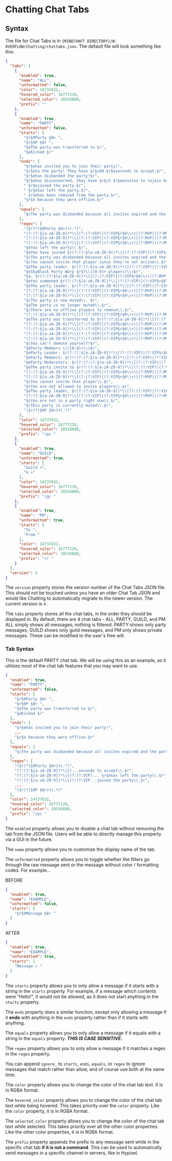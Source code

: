 # Chatting Chat Tabs

## Syntax

The file for Chat Tabs is in `{MINECRAFT DIRECTORY}/W-OVERFLOW/Chatting/chattabs.json`. The default file will look
something like this:

```json
{
  "tabs": [
    {
      "enabled": true,
      "name": "ALL",
      "unformatted": false,
      "color": 14737632,
      "hovered_color": 16777120,
      "selected_color": 10526880,
      "prefix": ""
    },
    {
      "enabled": true,
      "name": "PARTY",
      "unformatted": false,
      "starts": [
        "§r§9Party §8> ",
        "§r§9P §8> ",
        "§eThe party was transferred to §r",
        "§eKicked §r"
      ],
      "ends": [
        "§r§ehas invited you to join their party!",
        "§r§eto the party! They have §r§c60 §r§eseconds to accept.§r",
        "§r§ehas disbanded the party!§r",
        "§r§ehas disconnected, they have §r§c5 §r§eminutes to rejoin before they are removed from the party.§r",
        " §r§ejoined the party.§r",
        " §r§ehas left the party.§r",
        " §r§ehas been removed from the party.§r",
        "§r§e because they were offline.§r"
      ],
      "equals": [
        "§cThe party was disbanded because all invites expired and the party was empty§r"
      ],
      "regex": [
        "(§r)*(§9Party §8>)+(.*)",
        "(?:(?:§[a-zA-Z0-9])*\\[(?:(?:VIP)|(?:VIP§r§6\\+)|(?:MVP)|(?:MVP(?:§r)?(?:§[a-zA-Z0-9])\\+)|(?:MVP(?:§r)?(?:§[a-zA-Z0-9])\\+\\+)|(?:(?:§r)?§fYOUTUBE))(?:§r)?(?:(?:§[a-zA-Z0-9]))?\\] [a-zA-Z0-9_]+|§7[a-zA-Z0-9_]+) §r§einvited §r(?:(?:§[a-zA-Z0-9])*\\[(?:(?:VIP)|(?:VIP§r§6\\+)|(?:MVP)|(?:MVP(?:§r)?(?:§[a-zA-Z0-9])\\+)|(?:MVP(?:§r)?(?:§[a-zA-Z0-9])\\+\\+)|(?:(?:§r)?§fYOUTUBE))(?:§r)?(?:(?:§[a-zA-Z0-9]))?\\] [a-zA-Z0-9_]+|§7[a-zA-Z0-9_]+) §r§eto the party! They have §r§c60 §r§eseconds to accept\\.§r",
        "(?:(?:§[a-zA-Z0-9])*\\[(?:(?:VIP)|(?:VIP§r§6\\+)|(?:MVP)|(?:MVP(?:§r)?(?:§[a-zA-Z0-9])\\+)|(?:MVP(?:§r)?(?:§[a-zA-Z0-9])\\+\\+)|(?:(?:§r)?§fYOUTUBE))(?:§r)?(?:(?:§[a-zA-Z0-9]))?\\] [a-zA-Z0-9_]+|§7[a-zA-Z0-9_]+) §r§ehas left the party\\.§r",
        "(?:(?:§[a-zA-Z0-9])*\\[(?:(?:VIP)|(?:VIP§r§6\\+)|(?:MVP)|(?:MVP(?:§r)?(?:§[a-zA-Z0-9])\\+)|(?:MVP(?:§r)?(?:§[a-zA-Z0-9])\\+\\+)|(?:(?:§r)?§fYOUTUBE))(?:§r)?(?:(?:§[a-zA-Z0-9]))?\\] [a-zA-Z0-9_]+|§7[a-zA-Z0-9_]+) §r§ejoined the party\\.§r",
        "§eYou left the party\\.§r",
        "§eYou have joined §r(?:(?:§[a-zA-Z0-9])*\\[(?:(?:VIP)|(?:VIP§r§6\\+)|(?:MVP)|(?:MVP(?:§r)?(?:§[a-zA-Z0-9])\\+)|(?:MVP(?:§r)?(?:§[a-zA-Z0-9])\\+\\+)|(?:(?:§r)?§fYOUTUBE))(?:§r)?(?:(?:§[a-zA-Z0-9]))?\\] [a-zA-Z0-9_]+|§7[a-zA-Z0-9_]+)'s §r§eparty!§r",
        "§cThe party was disbanded because all invites expired and the party was empty§r",
        "§cYou cannot invite that player since they're not online\\.§r",
        "§eThe party leader, §r(?:(?:§[a-zA-Z0-9])*\\[(?:(?:VIP)|(?:VIP§r§6\\+)|(?:MVP)|(?:MVP(?:§r)?(?:§[a-zA-Z0-9])\\+)|(?:MVP(?:§r)?(?:§[a-zA-Z0-9])\\+\\+)|(?:(?:§r)?§fYOUTUBE))(?:§r)?(?:(?:§[a-zA-Z0-9]))?\\] [a-zA-Z0-9_]+|§7[a-zA-Z0-9_]+)§r§e, warped you to §r(?:(?:§[a-zA-Z0-9])*\\[(?:(?:VIP)|(?:VIP§r§6\\+)|(?:MVP)|(?:MVP(?:§r)?(?:§[a-zA-Z0-9])\\+)|(?:MVP(?:§r)?(?:§[a-zA-Z0-9])\\+\\+)|(?:(?:§r)?§fYOUTUBE))(?:§r)?(?:(?:§[a-zA-Z0-9]))?\\] [a-zA-Z0-9_]+|§7[a-zA-Z0-9_]+)§r§e's house\\.§r",
        "§eSkyBlock Party Warp §r§7\\([0-9]+ players?\\)§r",
        "§a. §r(?:(?:§[a-zA-Z0-9])*\\[(?:(?:VIP)|(?:VIP§r§6\\+)|(?:MVP)|(?:MVP(?:§r)?(?:§[a-zA-Z0-9])\\+)|(?:MVP(?:§r)?(?:§[a-zA-Z0-9])\\+\\+)|(?:(?:§r)?§fYOUTUBE))(?:§r)?(?:(?:§[a-zA-Z0-9]))?\\] [a-zA-Z0-9_]+|§7[a-zA-Z0-9_]+)§r§f §r§awarped to your server§r",
        "§eYou summoned §r(?:(?:§[a-zA-Z0-9])*\\[(?:(?:VIP)|(?:VIP§r§6\\+)|(?:MVP)|(?:MVP(?:§r)?(?:§[a-zA-Z0-9])\\+)|(?:MVP(?:§r)?(?:§[a-zA-Z0-9])\\+\\+)|(?:(?:§r)?§fYOUTUBE))(?:§r)?(?:(?:§[a-zA-Z0-9]))?\\] [a-zA-Z0-9_]+|§7[a-zA-Z0-9_]+)§r§f §r§eto your server\\.§r",
        "§eThe party leader, §r(?:(?:§[a-zA-Z0-9])*\\[(?:(?:VIP)|(?:VIP§r§6\\+)|(?:MVP)|(?:MVP(?:§r)?(?:§[a-zA-Z0-9])\\+)|(?:MVP(?:§r)?(?:§[a-zA-Z0-9])\\+\\+)|(?:(?:§r)?§fYOUTUBE))(?:§r)?(?:(?:§[a-zA-Z0-9]))?\\] [a-zA-Z0-9_]+|§7[a-zA-Z0-9_]+)§r§e, warped you to their house\\.§r",
        "(?:(?:§[a-zA-Z0-9])*\\[(?:(?:VIP)|(?:VIP§r§6\\+)|(?:MVP)|(?:MVP(?:§r)?(?:§[a-zA-Z0-9])\\+)|(?:MVP(?:§r)?(?:§[a-zA-Z0-9])\\+\\+)|(?:(?:§r)?§fYOUTUBE))(?:§r)?(?:(?:§[a-zA-Z0-9]))?\\] [a-zA-Z0-9_]+|§7[a-zA-Z0-9_]+) §r§aenabled Private Game§r",
        "(?:(?:§[a-zA-Z0-9])*\\[(?:(?:VIP)|(?:VIP§r§6\\+)|(?:MVP)|(?:MVP(?:§r)?(?:§[a-zA-Z0-9])\\+)|(?:MVP(?:§r)?(?:§[a-zA-Z0-9])\\+\\+)|(?:(?:§r)?§fYOUTUBE))(?:§r)?(?:(?:§[a-zA-Z0-9]))?\\] [a-zA-Z0-9_]+|§7[a-zA-Z0-9_]+) §r§cdisabled Private Game§r",
        "§cThe party is now muted\\. §r",
        "§aThe party is no longer muted\\.§r",
        "§cThere are no offline players to remove\\.§r",
        "(?:(?:§[a-zA-Z0-9])*\\[(?:(?:VIP)|(?:VIP§r§6\\+)|(?:MVP)|(?:MVP(?:§r)?(?:§[a-zA-Z0-9])\\+)|(?:MVP(?:§r)?(?:§[a-zA-Z0-9])\\+\\+)|(?:(?:§r)?§fYOUTUBE))(?:§r)?(?:(?:§[a-zA-Z0-9]))?\\] [a-zA-Z0-9_]+|§7[a-zA-Z0-9_]+) §r§ehas been removed from the party\\.§r",
        "§eThe party was transferred to §r(?:(?:§[a-zA-Z0-9])*\\[(?:(?:VIP)|(?:VIP§r§6\\+)|(?:MVP)|(?:MVP(?:§r)?(?:§[a-zA-Z0-9])\\+)|(?:MVP(?:§r)?(?:§[a-zA-Z0-9])\\+\\+)|(?:(?:§r)?§fYOUTUBE))(?:§r)?(?:(?:§[a-zA-Z0-9]))?\\] [a-zA-Z0-9_]+|§7[a-zA-Z0-9_]+) §r§eby §r(?:(?:§[a-zA-Z0-9])*\\[(?:(?:VIP)|(?:VIP§r§6\\+)|(?:MVP)|(?:MVP(?:§r)?(?:§[a-zA-Z0-9])\\+)|(?:MVP(?:§r)?(?:§[a-zA-Z0-9])\\+\\+)|(?:(?:§r)?§fYOUTUBE))(?:§r)?(?:(?:§[a-zA-Z0-9]))?\\] [a-zA-Z0-9_]+|§7[a-zA-Z0-9_]+)§r",
        "(?:(?:§[a-zA-Z0-9])*\\[(?:(?:VIP)|(?:VIP§r§6\\+)|(?:MVP)|(?:MVP(?:§r)?(?:§[a-zA-Z0-9])\\+)|(?:MVP(?:§r)?(?:§[a-zA-Z0-9])\\+\\+)|(?:(?:§r)?§fYOUTUBE))(?:§r)?(?:(?:§[a-zA-Z0-9]))?\\] [a-zA-Z0-9_]+|§7[a-zA-Z0-9_]+)§r§e has promoted §r(?:(?:§[a-zA-Z0-9])*\\[(?:(?:VIP)|(?:VIP§r§6\\+)|(?:MVP)|(?:MVP(?:§r)?(?:§[a-zA-Z0-9])\\+)|(?:MVP(?:§r)?(?:§[a-zA-Z0-9])\\+\\+)|(?:(?:§r)?§fYOUTUBE))(?:§r)?(?:(?:§[a-zA-Z0-9]))?\\] [a-zA-Z0-9_]+|§7[a-zA-Z0-9_]+) §r§eto Party Leader§r",
        "(?:(?:§[a-zA-Z0-9])*\\[(?:(?:VIP)|(?:VIP§r§6\\+)|(?:MVP)|(?:MVP(?:§r)?(?:§[a-zA-Z0-9])\\+)|(?:MVP(?:§r)?(?:§[a-zA-Z0-9])\\+\\+)|(?:(?:§r)?§fYOUTUBE))(?:§r)?(?:(?:§[a-zA-Z0-9]))?\\] [a-zA-Z0-9_]+|§7[a-zA-Z0-9_]+)§r§e has promoted §r(?:(?:§[a-zA-Z0-9])*\\[(?:(?:VIP)|(?:VIP§r§6\\+)|(?:MVP)|(?:MVP(?:§r)?(?:§[a-zA-Z0-9])\\+)|(?:MVP(?:§r)?(?:§[a-zA-Z0-9])\\+\\+)|(?:(?:§r)?§fYOUTUBE))(?:§r)?(?:(?:§[a-zA-Z0-9]))?\\] [a-zA-Z0-9_]+|§7[a-zA-Z0-9_]+) §r§eto Party Moderator§r",
        "(?:(?:§[a-zA-Z0-9])*\\[(?:(?:VIP)|(?:VIP§r§6\\+)|(?:MVP)|(?:MVP(?:§r)?(?:§[a-zA-Z0-9])\\+)|(?:MVP(?:§r)?(?:§[a-zA-Z0-9])\\+\\+)|(?:(?:§r)?§fYOUTUBE))(?:§r)?(?:(?:§[a-zA-Z0-9]))?\\] [a-zA-Z0-9_]+|§7[a-zA-Z0-9_]+) §r§eis now a Party Moderator§r",
        "(?:(?:§[a-zA-Z0-9])*\\[(?:(?:VIP)|(?:VIP§r§6\\+)|(?:MVP)|(?:MVP(?:§r)?(?:§[a-zA-Z0-9])\\+)|(?:MVP(?:§r)?(?:§[a-zA-Z0-9])\\+\\+)|(?:(?:§r)?§fYOUTUBE))(?:§r)?(?:(?:§[a-zA-Z0-9]))?\\] [a-zA-Z0-9_]+|§7[a-zA-Z0-9_]+)§r§e has demoted §r(?:(?:§[a-zA-Z0-9])*\\[(?:(?:VIP)|(?:VIP§r§6\\+)|(?:MVP)|(?:MVP(?:§r)?(?:§[a-zA-Z0-9])\\+)|(?:MVP(?:§r)?(?:§[a-zA-Z0-9])\\+\\+)|(?:(?:§r)?§fYOUTUBE))(?:§r)?(?:(?:§[a-zA-Z0-9]))?\\] [a-zA-Z0-9_]+|§7[a-zA-Z0-9_]+) §r§eto Party Member§r",
        "§cYou can't demote yourself!§r",
        "§6Party Members \\([0-9]+\\)§r",
        "§eParty Leader: §r(?:(?:§[a-zA-Z0-9])*\\[(?:(?:VIP)|(?:VIP§r§6\\+)|(?:MVP)|(?:MVP(?:§r)?(?:§[a-zA-Z0-9])\\+)|(?:MVP(?:§r)?(?:§[a-zA-Z0-9])\\+\\+)|(?:(?:§r)?§fYOUTUBE))(?:§r)?(?:(?:§[a-zA-Z0-9]))?\\] [a-zA-Z0-9_]+|§7[a-zA-Z0-9_]+) ?§r(?:§[a-zA-Z0-9]).§r",
        "§eParty Members: §r(?:(?:(?:§[a-zA-Z0-9])*\\[(?:(?:VIP)|(?:VIP§r§6\\+)|(?:MVP)|(?:MVP(?:§r)?(?:§[a-zA-Z0-9])\\+)|(?:MVP(?:§r)?(?:§[a-zA-Z0-9])\\+\\+)|(?:(?:§r)?§fYOUTUBE))(?:§r)?(?:(?:§[a-zA-Z0-9]))?\\] [a-zA-Z0-9_]+|§7[a-zA-Z0-9_]+)§r(?:§[a-zA-Z0-9]) . §r)+",
        "§eParty Moderators: §r(?:(?:(?:§[a-zA-Z0-9])*\\[(?:(?:VIP)|(?:VIP§r§6\\+)|(?:MVP)|(?:MVP(?:§r)?(?:§[a-zA-Z0-9])\\+)|(?:MVP(?:§r)?(?:§[a-zA-Z0-9])\\+\\+)|(?:(?:§r)?§fYOUTUBE))(?:§r)?(?:(?:§[a-zA-Z0-9]))?\\] [a-zA-Z0-9_]+|§7[a-zA-Z0-9_]+)§r(?:§[a-zA-Z0-9]) . §r)+",
        "§eThe party invite to §r(?:(?:§[a-zA-Z0-9])*\\[(?:(?:VIP)|(?:VIP§r§6\\+)|(?:MVP)|(?:MVP(?:§r)?(?:§[a-zA-Z0-9])\\+)|(?:MVP(?:§r)?(?:§[a-zA-Z0-9])\\+\\+)|(?:(?:§r)?§fYOUTUBE))(?:§r)?(?:(?:§[a-zA-Z0-9]))?\\] [a-zA-Z0-9_]+|§7[a-zA-Z0-9_]+) §r§ehas expired§r",
        "(?:(?:§[a-zA-Z0-9])*\\[(?:(?:VIP)|(?:VIP§r§6\\+)|(?:MVP)|(?:MVP(?:§r)?(?:§[a-zA-Z0-9])\\+)|(?:MVP(?:§r)?(?:§[a-zA-Z0-9])\\+\\+)|(?:(?:§r)?§fYOUTUBE))(?:§r)?(?:(?:§[a-zA-Z0-9]))?\\] [a-zA-Z0-9_]+|§7[a-zA-Z0-9_]+) §r§cdisabled All Invite§r",
        "(?:(?:§[a-zA-Z0-9])*\\[(?:(?:VIP)|(?:VIP§r§6\\+)|(?:MVP)|(?:MVP(?:§r)?(?:§[a-zA-Z0-9])\\+)|(?:MVP(?:§r)?(?:§[a-zA-Z0-9])\\+\\+)|(?:(?:§r)?§fYOUTUBE))(?:§r)?(?:(?:§[a-zA-Z0-9]))?\\] [a-zA-Z0-9_]+|§7[a-zA-Z0-9_]+) §r§aenabled All Invite§r",
        "§cYou cannot invite that player\\.§r",
        "§cYou are not allowed to invite players\\.§r",
        "§eThe party leader, §r(?:(?:§[a-zA-Z0-9])*\\[(?:(?:VIP)|(?:VIP§r§6\\+)|(?:MVP)|(?:MVP(?:§r)?(?:§[a-zA-Z0-9])\\+)|(?:MVP(?:§r)?(?:§[a-zA-Z0-9])\\+\\+)|(?:(?:§r)?§fYOUTUBE))(?:§r)?(?:(?:§[a-zA-Z0-9]))?\\] [a-zA-Z0-9_]+|§7[a-zA-Z0-9_]+) §r§ehas disconnected, they have §r§c5 §r§eminutes to rejoin before the party is disbanded\\.§r",
        "(?:(?:§[a-zA-Z0-9])*\\[(?:(?:VIP)|(?:VIP§r§6\\+)|(?:MVP)|(?:MVP(?:§r)?(?:§[a-zA-Z0-9])\\+)|(?:MVP(?:§r)?(?:§[a-zA-Z0-9])\\+\\+)|(?:(?:§r)?§fYOUTUBE))(?:§r)?(?:(?:§[a-zA-Z0-9]))?\\] [a-zA-Z0-9_]+|§7[a-zA-Z0-9_]+) §r§ehas disconnected, they have §r§c5 §r§eminutes to rejoin before they are removed from the party.§r",
        "§cYou are not in a party right now\\.§r",
        "§cThis party is currently muted\\.§r",
        "(§r)*(§9P §8>)+(.*)"
      ],
      "color": 14737632,
      "hovered_color": 16777120,
      "selected_color": 10526880,
      "prefix": "/pc "
    },
    {
      "enabled": true,
      "name": "GUILD",
      "unformatted": true,
      "starts": [
        "Guild >",
        "G >"
      ],
      "color": 14737632,
      "hovered_color": 16777120,
      "selected_color": 10526880,
      "prefix": "/gc "
    },
    {
      "enabled": true,
      "name": "PM",
      "unformatted": true,
      "starts": [
        "To ",
        "From "
      ],
      "color": 14737632,
      "hovered_color": 16777120,
      "selected_color": 10526880,
      "prefix": "/r "
    }
  ],
  "version": 4
}
```

The `version` property stores the version number of the Chat Tabs JSON file. This should not be touched unless you have
an older Chat Tab JSON and would like Chatting to automatically migrate to the newer version. The current version is `4`
.

The `tabs` property stores all the chat tabs, in the order they should be displayed in. By default, there are 4 chat
tabs - ALL, PARTY, GUILD, and PM. ALL simply shows all messages; nothing is filtered. PARTY shows only party messages,
GUILD shows only guild messages, and PM only shows private messages. These can be modified to the user's free will.

### Tab Syntax

This is the default PARTY chat tab. We will be using this as an example, as it utilizes most of the chat tab features
that you may want to use.

```json
{
  "enabled": true,
  "name": "PARTY",
  "unformatted": false,
  "starts": [
    "§r§9Party §8> ",
    "§r§9P §8> ",
    "§eThe party was transferred to §r",
    "§eKicked §r"
  ],
  "ends": [
    "§r§ehas invited you to join their party!",
    ...
    "§r§e because they were offline.§r"
  ],
  "equals": [
    "§cThe party was disbanded because all invites expired and the party was empty§r"
  ],
  "regex": [
    "(§r)*(§9Party §8>)+(.*)",
    "(?:(?:§[a-zA-Z0-9])*\\[(...seconds to accept\\.§r",
    "(?:(?:§[a-zA-Z0-9])*\\[(?:(?:VIP)... §r§ehas left the party\\.§r",
    "(?:(?:§[a-zA-Z0-9])*\\[(?:(?:VIP...joined the party\\.§r",
    ...
    "(§r)*(§9P §8>)+(.*)"
  ],
  "color": 14737632,
  "hovered_color": 16777120,
  "selected_color": 10526880,
  "prefix": "/pc "
}
```

The `enabled` property allows you to disable a chat tab without removing the tab from the JSON file. Users will be able
to directly manage this property via a GUI in the future.

The `name` property allows you to customize the display name of the tab.

The `unformatted` property allows you to toggle whether the filters go through the raw message sent or the message
without color / formatting codes. For example...

BEFORE

```json
{
  "enabled": true,
  "name": "EXAMPLE",
  "unformatted": false,
  "starts": [
    "§r§9Message §8> "
  ]
}
```

AFTER

```json
{
  "enabled": true,
  "name": "EXAMPLE",
  "unformatted": true,
  "starts": [
    "Message > "
  ]
}
```

The `starts` property allows you to only allow a message if it starts with a string in the `starts` property. For
example, if a message which contents were "Hello!", it would not be allowed, as it does not start anything in
the `starts` property.

The `ends` property does a similar function, except only allowing a message if it **ends** with anything in the `ends`
property rather than if it starts with anything.

The `equals` property allows you to only allow a message if it equals with a string in the `equals` property. **_THIS IS
CASE SENSITIVE._**

The `regex` property allows you to only allow a message if it matches a regex in the `regex` property.

You can append `ignore_` to `starts`, `ends`, `equals`, or `regex` to ignore messages that match rather than allow, and
of course use both at the same time.

The `color` property allows you to change the color of the chat tab text. It is in RGBA format.

The `hovered_color` property allows you to change the color of the chat tab text while being hovered. This takes
priority over the `color` property. Like the `color` property, it is in RGBA format.

The `selected_color` property allows you to change the color of the chat tab text while selected. This takes priority
over all the other color properties. Like the other color properties, it is in RGBA format.

The `prefix` property appends the prefix to any message sent while in the specific chat tab **if it is not a command**.
This can be used to automatically send messages in a specific channel in servers, like in Hypixel.